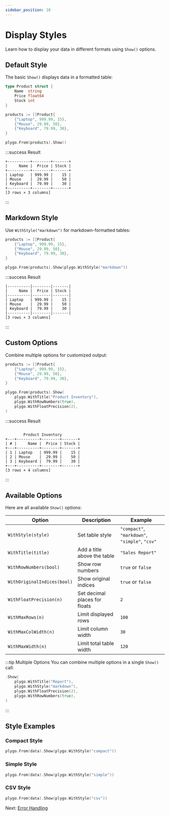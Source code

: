```yaml
---
sidebar_position: 10
---
```


# Display Styles

Learn how to display your data in different formats using `Show()` options.

## Default Style

The basic `Show()` displays data in a formatted table:

```go
type Product struct {
    Name  string
    Price float64
    Stock int
}

products := []Product{
    {"Laptop", 999.99, 15},
    {"Mouse", 29.99, 50},
    {"Keyboard", 79.99, 30},
}

plygo.From(products).Show()
```

:::success Result
```
+----------+--------+-------+
|     Name |  Price | Stock |
+----------+--------+-------+
| Laptop   | 999.99 |    15 |
| Mouse    |  29.99 |    50 |
| Keyboard |  79.99 |    30 |
+----------+--------+-------+
[3 rows × 3 columns]
```
:::

## Markdown Style

Use `WithStyle("markdown")` for markdown-formatted tables:

```go
products := []Product{
    {"Laptop", 999.99, 15},
    {"Mouse", 29.99, 50},
    {"Keyboard", 79.99, 30},
}

plygo.From(products).Show(plygo.WithStyle("markdown"))
```

:::success Result
```
|----------|--------|-------|
|     Name |  Price | Stock |
|----------|--------|-------|
| Laptop   | 999.99 |    15 |
| Mouse    |  29.99 |    50 |
| Keyboard |  79.99 |    30 |
|----------|--------|-------|
[3 rows × 3 columns]
```
:::

## Custom Options

Combine multiple options for customized output:

```go
products := []Product{
    {"Laptop", 999.99, 15},
    {"Mouse", 29.99, 50},
    {"Keyboard", 79.99, 30},
}

plygo.From(products).Show(
    plygo.WithTitle("Product Inventory"),
    plygo.WithRowNumbers(true),
    plygo.WithFloatPrecision(2),
)
```

:::success Result
```

        Product Inventory
+---+----------+--------+-------+
| # |     Name |  Price | Stock |
+---+----------+--------+-------+
| 1 | Laptop   | 999.99 |    15 |
| 2 | Mouse    |  29.99 |    50 |
| 3 | Keyboard |  79.99 |    30 |
+---+----------+--------+-------+
[3 rows × 4 columns]
```
:::

## Available Options

Here are all available `Show()` options:

| Option | Description | Example |
|--------|-------------|---------|
| `WithStyle(style)` | Set table style | `"compact"`, `"markdown"`, `"simple"`, `"csv"` |
| `WithTitle(title)` | Add a title above the table | `"Sales Report"` |
| `WithRowNumbers(bool)` | Show row numbers | `true` or `false` |
| `WithOriginalIndices(bool)` | Show original indices | `true` or `false` |
| `WithFloatPrecision(n)` | Set decimal places for floats | `2` |
| `WithMaxRows(n)` | Limit displayed rows | `100` |
| `WithMaxColWidth(n)` | Limit column width | `30` |
| `WithMaxWidth(n)` | Limit total table width | `120` |

:::tip Multiple Options
You can combine multiple options in a single `Show()` call:
```go
.Show(
    plygo.WithTitle("Report"),
    plygo.WithStyle("markdown"),
    plygo.WithFloatPrecision(2),
    plygo.WithRowNumbers(true),
)
```
:::

## Style Examples

### Compact Style
```go
plygo.From(data).Show(plygo.WithStyle("compact"))
```

### Simple Style
```go
plygo.From(data).Show(plygo.WithStyle("simple"))
```

### CSV Style
```go
plygo.From(data).Show(plygo.WithStyle("csv"))
```

Next: [Error Handling](error-handling.md)
